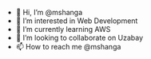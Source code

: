 - 👋 Hi, I’m @mshanga
- 👀 I’m interested in Web Development
- 🌱 I’m currently learning AWS
- 💞️ I’m looking to collaborate on Uzabay
- 📫 How to reach me @mshanga

<!---
mshanga/mshanga is a ✨ special ✨ repository because its `README.md` (this file) appears on your GitHub profile.
You can click the Preview link to take a look at your changes.
--->
